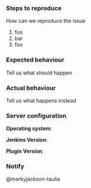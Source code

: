 <!--
Thanks for reporting issues! To make it possible for us to help you please fill out below information carefully.

Please ensure you have opened a [Jenkins JIRA](https://issues.jenkins-ci.org) and ensure that the `Component/s:` label has `prometheus-plugin`

Also, please check the backlog of open issues, in case the issue has already been reported previously.
--> 

### Steps to reproduce
How can we reproduce the issue
1. foo
2. bar
3. foo

### Expected behaviour
Tell us what should happen

### Actual behaviour
Tell us what happens instead

### Server configuration

**Operating system**:

**Jenkins Version**:

**Plugin Version**:

### Notify

@markyjackson-taulia
